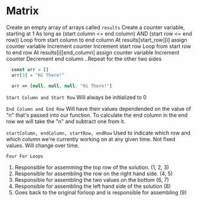 # Matrix

Create an empty array of arrays called `results`
Create a counter variable, starting at 1
As long as (start column <= end column) AND (start row <= end row))
  Loop from start column to end column
    At results[start_row][i] assign counter variable
    Increment counter
  Increment start row
  Loop from start row to end row
    At results[i][end_column] assign counter variable
    Increment counter
  Decrement end column
  ..Repeat for the other two sides

```js
  const arr = []
  arr[3] = "Hi There!"

  arr => [null, null, null, "Hi There!"]
```

`Start Column and Start Row`
Will always be initialized to 0

`End Column and End Row`
Will have their values dependended on the value of "n" that's passed into our function.
To calculate the end column in the end row we will take the "n" and subtract one from it. 

`startColumn, endColumn, startRow, endRow`
Used to indicate which row and which column we're currently working on at any given time. 
Not fixed values. 
Will change over time. 

`Four For Loops`
  1. Responsible for assemming the top row of the solution. (1, 2, 3)
  2. Responsible for assembling the row on the right hand side.  (4, 5)
  3. Responsible for assembling the two values on the bottom (6, 7)
  4. Responsible for assembling the left hand side of the solution (8)
  1. Goes back to the original forloop and is responsible for assembling (9) 